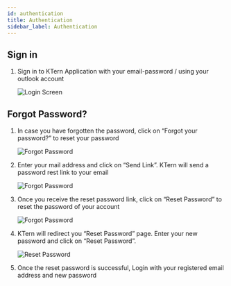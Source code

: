 ```yaml
---
id: authentication
title: Authentication
sidebar_label: Authentication
---
```


## Sign in

1. Sign in to KTern Application with your email-password / using your outlook account

   ![Login Screen](https://storage.googleapis.com/ktern-public-files/product-documentation/login-screen.png)

## Forgot Password?

1. In case you have forgotten the password, click on “Forgot your password?” to reset your password

   ![Forgot Password](https://storage.googleapis.com/ktern-public-files/product-documentation/forgot-password.png)

2. Enter your mail address and click on “Send Link”. KTern will send a password rest link to your email

   ![Forgot Password](https://storage.googleapis.com/ktern-public-files/product-documentation/forgot-password-1.png)

3. Once you receive the reset password link, click on “Reset Password” to reset the password of your account

   ![Forgot Password](https://storage.googleapis.com/ktern-public-files/product-documentation/forgot-password-2.png)

4. KTern will redirect you “Reset Password” page. Enter your new password and click on “Reset Password”.

   ![Reset Password](https://storage.googleapis.com/ktern-public-files/product-documentation/reset-password.png)

5. Once the reset password is successful, Login with your registered email address and new password
